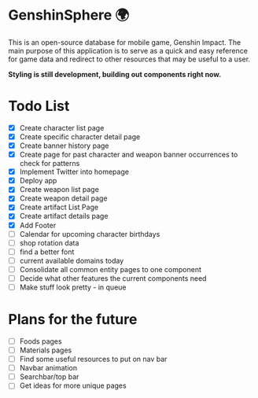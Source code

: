 # GenshinSphere 🌍
This is an open-source database for mobile game, Genshin Impact. The main purpose of this application is to serve as a quick and easy reference for game data and redirect to other resources that may be useful to a user.

**Styling is still development, building out components right now.**

# Todo List
- [x] Create character list page
- [x] Create specific character detail page
- [x] Create banner history page
- [x] Create page for past character and weapon banner occurrences to check for patterns
- [x] Implement Twitter into homepage
- [x] Deploy app
- [x] Create weapon list page
- [x] Create weapon detail page
- [x] Create artifact List Page
- [x] Create artifact details page
- [x] Add Footer
- [ ] Calendar for upcoming character birthdays
- [ ] shop rotation data
- [ ] find a better font
- [ ] current available domains today
- [ ] Consolidate all common entity pages to one component
- [ ] Decide what other features the current components need
- [ ] Make stuff look pretty - in queue

# Plans for the future
- [ ] Foods pages
- [ ] Materials pages
- [ ] Find some useful resources to put on nav bar
- [ ] Navbar animation
- [ ] Searchbar/top bar
- [ ] Get ideas for more unique pages